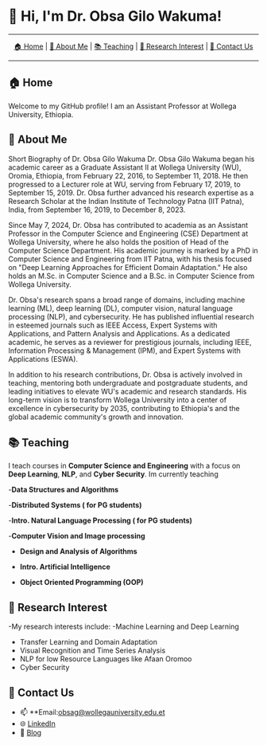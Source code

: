 # 👋 Hi, I'm Dr. Obsa Gilo Wakuma!

---

<!-- Horizontal Menu -->
<p align="center">
  <a href="#home">🏠 Home</a> |
  <a href="#about-me">👤 About Me</a> |
  <a href="#teaching">📚 Teaching</a> |
  <a href="#research-interest">🔬 Research Interest</a> |
  <a href="#contact-us">📧 Contact Us</a>
</p>

---

## 🏠 Home <a name="home"></a>
Welcome to my GitHub profile! I am an Assistant Professor at Wollega University, Ethiopia.  


## 👤 About Me <a name="about-me"></a>
Short Biography of Dr. Obsa Gilo Wakuma
Dr. Obsa Gilo Wakuma began his academic career as a Graduate Assistant II at Wollega University (WU), Oromia, Ethiopia, from February 22, 2016, to September 11, 2018. He then progressed to a Lecturer role at WU, serving from February 17, 2019, to September 15, 2019. Dr. Obsa further advanced his research expertise as a Research Scholar at the Indian Institute of Technology Patna (IIT Patna), India, from September 16, 2019, to December 8, 2023.

Since May 7, 2024, Dr. Obsa has contributed to academia as an Assistant Professor in the Computer Science and Engineering (CSE) Department at Wollega University, where he also holds the position of Head of the Computer Science Department. His academic journey is marked by a PhD in Computer Science and Engineering from IIT Patna, with his thesis focused on "Deep Learning Approaches for Efficient Domain Adaptation." He also holds an M.Sc. in Computer Science and a B.Sc. in Computer Science from Wollega University.

Dr. Obsa's research spans a broad range of domains, including machine learning (ML), deep learning (DL), computer vision, natural language processing (NLP), and cybersecurity. He has published influential research in esteemed journals such as IEEE Access, Expert Systems with Applications, and Pattern Analysis and Applications. As a dedicated academic, he serves as a reviewer for prestigious journals, including IEEE, Information Processing & Management (IPM), and Expert Systems with Applications (ESWA).

In addition to his research contributions, Dr. Obsa is actively involved in teaching, mentoring both undergraduate and postgraduate students, and leading initiatives to elevate WU's academic and research standards. His long-term vision is to transform Wollega University into a center of excellence in cybersecurity by 2035, contributing to Ethiopia's and the global academic community's growth and innovation.




## 📚 Teaching <a name="teaching"></a>
I teach courses in **Computer Science and Engineering** with a focus on **Deep Learning**, **NLP**, and **Cyber Security**.
Im currently teaching

-**Data Structures and Algorithms**

-**Distributed Systems  ( for PG students)**

-**Intro. Natural Language Processing ( for PG students)**

-**Computer Vision and Image processing**

- **Design and Analysis of Algorithms**

- **Intro. Artificial Intelligence**

- **Object Oriented Programming (OOP)**


## 🔬 Research Interest <a name="research-interest"></a>
-My research interests include:
-Machine Learning and Deep Learning
- Transfer Learning and Domain Adaptation
- Visual Recognition and Time Series Analysis
- NLP for low Resource Languages like Afaan Oromoo
- Cyber Security


## 📧 Contact Us <a name="contact-us"></a>
- 📫 **Email:obsag@wollegauniversity.edu.et  
- 🌐 [LinkedIn](https://www.linkedin.com/in/obsa-gilo-wakuma)  
- 📝 [Blog]()

